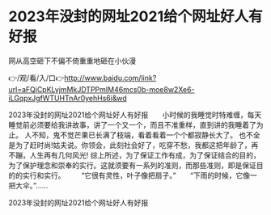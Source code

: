 # 2023年没封的网址2021给个网址好人有好报
网从高空砸下不偏不倚重重地砸在小伙漫

👉/观/看/入/口👉http://www.baidu.com/link?url=aFQjCpKLyjmMkJDTPPmIM46mcs0b-moe8w2Xe6-iLGqpxJgfWTUHTnAr0yehHs6i&wd

2023年没封的网址2021给个网址好人有好报　　小时候的我睡觉时特难缠，每天睡觉前必须要给我讲故事，讲了一个又一个，而且不准重样，直到讲的我睡着了为止。
	人不知，鬼不觉芒果已长满了枝端，看着看着一个个都寂静长大了。
也不全是为了赶时尚!姑夫说。你领会，此刻社会好了，吃穿不愁，我都这把年龄了，再不蹦，人生再有几何风光!
综上所述，为了保证工作有成，为了保证结合的目的，为了保护理念和崇奉的实行。这就须要有一系列的准则，而那些准则，即是保证目的的实行和实行。
　　“它很有灵性，叶子像把扇子。”　　“下雨的时候，它像一把大伞。”……

2023年没封的网址2021给个网址好人有好报
